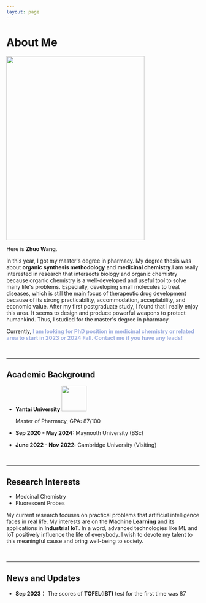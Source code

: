 ```yaml
---
layout: page
---
```


# About Me
<img src="https://jetw92.github.io/images/wz1(1).png" class="floatpic" width="360" height="480">

<br>

Here is **Zhuo Wang**.

In this year, I got my master's degree in pharmacy. My degree thesis was about **organic synthesis methodology** and **medicinal chemistry**.I am really interested in research that intersects biology and organic chemistry because organic chemistry is a well-developed and useful tool to solve many life's problems. Especially, developing small molecules to treat diseases, which is still the main focus of therapeutic drug development because of its strong practicability, accommodation, acceptability, and economic value. After my first postgraduate study, I found that I really enjoy this area. It seems to design and produce powerful weapons to protect humankind. Thus, I studied for the master's degree in pharmacy. 

Currently, **<font color='navyblue'> I am looking for PhD position in medicinal chemistry or related area to start in 2023 or 2024 Fall. Contact me if you have any leads!</font>**

<br>

---

## Academic Background

- **Yantai University**   <img src="https://jetw92.github.io/images/YTU.jpg" class="floatpic" width="65" height="66" />  
  
  Master of  Pharmacy, GPA:  87/100

- **Sep 2020 - May 2024:** Maynooth University (BSc)

- **June 2022 - Nov 2022:** Cambridge University (Visiting)

<br>

---

## Research Interests

- Medcinal Chemistry
- Fluorescent Probes

My current research focuses on practical problems that artificial intelligence faces in real life. My interests are on the **Machine Learning** and its applications in **Industrial IoT**. In a word, advanced technologies like ML and IoT positively influence the life of everybody.  I wish to devote my talent to this meaningful cause and bring well-being to society.

<br>

---

## News and Updates

- **Sep 2023：** The scores of **TOFEL(IBT)** test for the first time was 87
